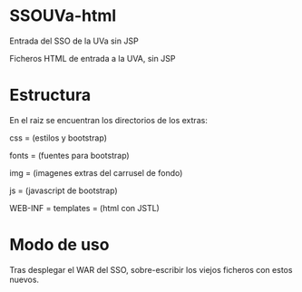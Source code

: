 SSOUVa-html
===========

Entrada del SSO de la UVa sin JSP

Ficheros HTML de entrada a la UVA, sin JSP

Estructura
==========
En el raiz se encuentran los directorios de los extras:

css = (estilos y bootstrap)

fonts = (fuentes para bootstrap)

img = (imagenes extras del carrusel de fondo)

js = (javascript de bootstrap)

WEB-INF = templates = (html con JSTL)

Modo de uso
===========
Tras desplegar el WAR del SSO, sobre-escribir los viejos ficheros con estos nuevos.
